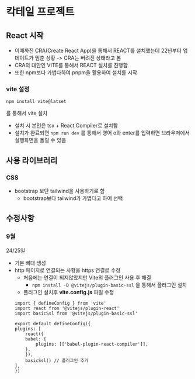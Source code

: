 # 칵테일 프로젝트
## React 시작
- 이때까진 CRA(Create React App)을 통해서 REACT를 설치했는데 22년부터 업데이트가 멈춘 상황 -> CRA는 버려진 상태라고 봄
- CRA의 대안인 VITE를 통해서 REACT 설치를 진행함
- 또한 npm보다 가볍다하여 pnpm을 활용하여 설치를 시작
### vite 설정
```
npm install vite@latset
```
를 통해서 vite 설치
- 설치 시 본인은 tsx + React Compiler로 설치함
- 설치가 완료되면 ```npm run dev``` 를 통해서 영어 o와 enter를 입력하면 브라우저에서 실행화면을 돌릴 수 있음
## 사용 라이브러리
### CSS
- bootstrap 보단 tailwind을 사용하기로 함
    - bootstrap보다 tailwind가 가볍다고 하여 선택
## 수정사항
### 9월
24/25일
- 기본 뼈대 생성
- http 페이지로 연결되는 사항을 https 연결로 수정
    - 처음에는 연결이 되지않았지만 Vite의 플러그인 사용 후 해결
        - ```npm install -D @vitejs/plugin-basic-ssl``` 을 통해서 플러그인 설치
    - 플러그인 설치후 **vite.config.js** 파일 수정
    ```
    import { defineConfig } from 'vite'
    import react from '@vitejs/plugin-react'
    import basicSsl from '@vitejs/plugin-basic-ssl'

    export default defineConfig({
    plugins: [
        react({
        babel: {
            plugins: [['babel-plugin-react-compiler']],
        },
        }),
        basicSsl() // 플러그인 추가
    ],
    })
    ```